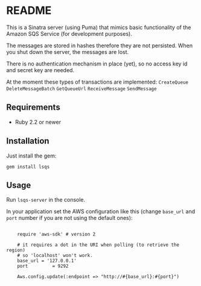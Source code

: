 # README

This is a Sinatra server (using Puma) that mimics basic functionality of the 
Amazon SQS Service (for development purposes).

The messages are stored in hashes therefore they are not persisted. When you 
shut down the server, the messages are lost.

There is no authentication mechanism in place (yet), so no access key id and
secret key are needed.

At the moment these types of transactions are implemented:
`CreateQueue`
`DeleteMessageBatch`
`GetQueueUrl`
`ReceiveMessage`
`SendMessage`

## Requirements

* Ruby 2.2 or newer

## Installation

Just install the gem:

    gem install lsqs

## Usage

Run `lsqs-server` in the console.

In your application set the AWS configuration like this (change `base_url` and
`port` number if you are not using the default ones):

```

	require 'aws-sdk' # version 2
	
	# it requires a dot in the URI when polling (to retrieve the region)
	# so 'localhost' won't work.
	base_url = '127.0.0.1' 
	port 		 = 9292
	
	Aws.config.update(:endpoint => "http://#{base_url}:#{port}")
```